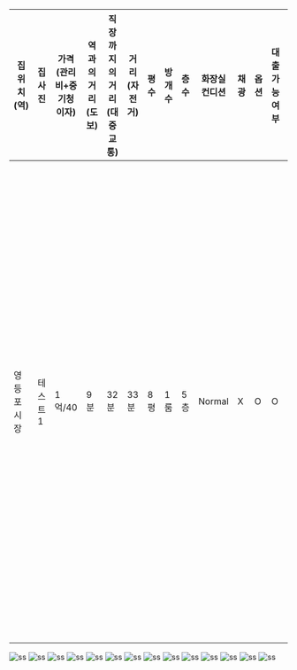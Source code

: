 |집위치(역)|집사진|가격(관리비+중기청이자)|역과의거리(도보)|직장까지의 거리(대중교통)|거리(자전거)|평수|방개수|층수|화장실컨디션|채광|옵션|대출가능여부|기타사항|
|---|------|---|---|---|---|---|---|---|---|---|---|---|---|
|영등포시장|테스트1|1억/40|9분|32분|33분|8평|1룸|5층|Normal|X|O|O|위치 애매, 주변상권 조금약함, 주방에 안쪽으로 조금 들어가 있음(창문있어 환기 괜찮을듯)|

![ss](./KakaoTalk_20200822_183517018_16.jpg)
![ss](./KakaoTalk_20200822_183517018_17.jpg)
![ss](./KakaoTalk_20200822_183517018_18.jpg)
![ss](./KakaoTalk_20200822_183517018_19.jpg)
![ss](./KakaoTalk_20200822_183517018_20.jpg)
![ss](./KakaoTalk_20200822_183517018_21.jpg)
![ss](./KakaoTalk_20200822_183646538_12.jpg)
![ss](./KakaoTalk_20200822_183646538_13.jpg)
![ss](./KakaoTalk_20200822_183646538_14.jpg)
![ss](./KakaoTalk_20200822_183646538_15.jpg)
![ss](./KakaoTalk_20200822_183646538_16.jpg)
![ss](./KakaoTalk_20200822_183646538_17.jpg)
![ss](./KakaoTalk_20200822_183646538_18.jpg)
![ss](./KakaoTalk_20200822_183646538_19.jpg)

